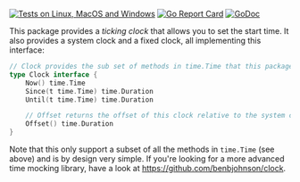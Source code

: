 [![Tests on Linux, MacOS and Windows](https://github.com/bep/clocks/workflows/Test/badge.svg)](https://github.com/bep/clocks/actions?query=workflow:Test)
[![Go Report Card](https://goreportcard.com/badge/github.com/bep/clocks)](https://goreportcard.com/report/github.com/bep/clocks)
[![GoDoc](https://godoc.org/github.com/bep/clocks?status.svg)](https://godoc.org/github.com/bep/clocks)

This package provides a _ticking clock_ that allows you to set the start time. It also provides a system clock and a fixed clock, all implementing this interface:

```go
// Clock provides the sub set of methods in time.Time that this package provides.
type Clock interface {
	Now() time.Time
	Since(t time.Time) time.Duration
	Until(t time.Time) time.Duration

	// Offset returns the offset of this clock relative to the system clock.
	Offset() time.Duration
}
```

Note that this only support a subset of all the methods in `time.Time` (see above) and is by design very simple. If you're looking for a more advanced time mocking library, have a look at https://github.com/benbjohnson/clock.
